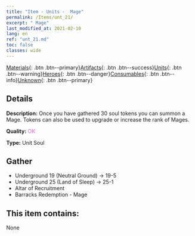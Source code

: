 ```yaml
---
title: "Item - Units -  Mage"
permalink: /Items/unt_21/
excerpt: " Mage"
last_modified_at: 2021-02-10
lang: en
ref: "unt_21.md"
toc: false
classes: wide
---
```

 [Materials](/Items/){: .btn .btn--primary}[Artifacts](/Items/Artifacts/){: .btn .btn--success}[Units](/Items/Units/){: .btn .btn--warning}[Heroes](/Items/Heroes/){: .btn .btn--danger}[Consumables](/Items/Consumables/){: .btn .btn--info}[Unknown](/Items/Unknown/){: .btn .btn--primary}

## Details
 **Description:** Once you have gathered 30 soul tokens you can summon a Mage. Tokens can also be used to upgrade or increase the rank of Mages.

 **Quality:** <span style="color: #DA70D6">OK</span>

 **Type:** Unit Soul

## Gather

*    Underground 19 (Neutral Ground) -> 19-5 
*    Underground 25 (Land of Sleep) -> 25-1 
*    Altar of Recruitment 
*    Barracks Redemption - Mage 

## This item contains:

  None

